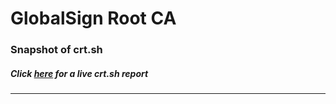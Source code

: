 # GlobalSign Root CA
### Snapshot of crt.sh
##### Click [here](https://crt.sh/?q=A8CC00DEEF9E19F74CCEAE192B86FE2E3D1A01391BBB01DD62A0438DD07501A7) for a live crt.sh report

---
